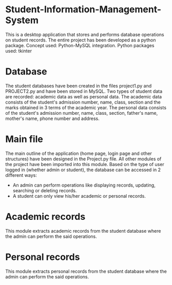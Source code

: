 # Student-Information-Management-System
This is a desktop application that stores and performs database operations on student records.
The entire project has been developed as a python package.
Concept used: Python-MySQL integration.
Python packages used: tkinter

# Database
The student databases have been created in the files project1.py and PROJECT2.py and have been stored in MySQL. Two types of student data are recorded: academic
data as well as personal data.
The academic data consists of the student's admission number, name, class, section and the marks obtained in 3 terms of the academic year.
The personal data consists of the student's admission number, name, class, section, father's name, mother's name, phone number and address.

# Main file
The main outline of the application (home page, login page and other structures) have been designed in the Project.py file.
All other modules of the project have been imported into this module.
Based on the type of user logged in (whether admin or student), the database can be accessed in 2 different ways:
- An admin can perform operations like displaying records, updating, searching or deleting records.
- A student can only view his/her academic or personal records.

# Academic records
This module extracts academic records from the student database where the admin can perform the said operations.

# Personal records
This module extracts personal records from the student database where the admin can perform the said operations.
